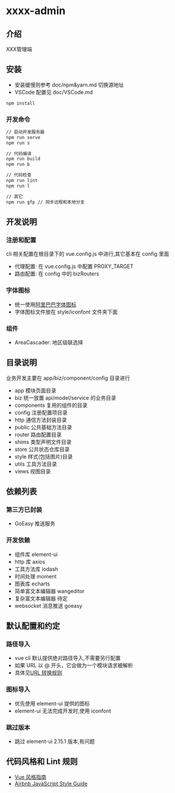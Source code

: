 # xxxx-admin

## 介绍

XXX管理端

## 安装

- 安装缓慢则参考 doc/npm&yarn.md 切换源地址
- VSCode 配置见 doc/VSCode.md

```bash
npm install
```

### 开发命令

```bash
// 启动开发服务器
npm run serve
npm run s

// 代码编译
npm run build
npm run b

// 代码检查
npm run lint
npm run l

// 其它
npm run gfp // 同步远程和本地分支
```

## 开发说明

### 注册和配置

cli 相关配置在根目录下的 vue.config.js 中进行,其它基本在 config 里面

- 代理配置: 在 vue.config.js 中配置 PROXY_TARGET
- 路由配置: 在 config 中的 bizRouters

### 字体图标

- 统一使用[阿里巴巴字体图标](https://www.iconfont.cn/)
- 字体图标文件放在 style/iconfont 文件夹下面

### 组件

- AreaCascader: 地区级联选择

## 目录说明

业务开发主要在 app/biz/component/config 目录进行

- app 模块页面目录
- biz 统一放置 api/model/service 的业务目录
- components 复用的组件的目录
- config 注册配置项目录
- http 通信方法封装目录
- public 公共基础方法目录
- router 路由配置目录
- shims 类型声明文件目录
- store 公共状态仓库目录
- style 样式(包括图片)目录
- utils 工具方法目录
- views 视图目录

## 依赖列表

### 第三方已封装

- GoEasy 推送服务

### 开发依赖

- 组件库 element-ui
- http 库 axios
- 工具方法库 lodash
- 时间处理 moment
- 图表库 echarts
- 简单富文本编辑器 wangeditor
- 复杂富文本编辑器 待定
- websocket 消息推送 goeasy

## 默认配置和约定

### 路径导入

- vue cli 默认提供绝对路径导入,不需要另行配置
- 如果 URL 以 @ 开头，它会做为一个模块请求被解析
- 具体见[URL 转换规则](https://cli.vuejs.org/zh/guide/html-and-static-assets.html#url-%E8%BD%AC%E6%8D%A2%E8%A7%84%E5%88%99)

### 图标导入

- 优先使用 element-ui 提供的图标
- element-ui 无法完成开发时,使用 iconfont

### 跳过版本

- 跳过 element-ui 2.15.1 版本,有问题

## 代码风格和 Lint 规则

- [Vue 风格指南](https://cn.vuejs.org/v2/style-guide/)
- [Airbnb JavaScript Style Guide](https://github.com/airbnb/javascript)
